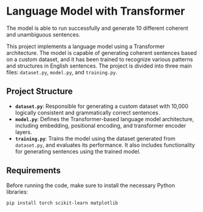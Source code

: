# **Language Model with Transformer**

The model is able to run successfully and generate 10 different coherent and unambiguous sentences.

This project implements a language model using a Transformer architecture. The model is capable of generating coherent sentences based on a custom dataset, and it has been trained to recognize various patterns and structures in English sentences. The project is divided into three main files: `dataset.py`, `model.py`, and `training.py`.

## **Project Structure**

- **`dataset.py`**: Responsible for generating a custom dataset with 10,000 logically consistent and grammatically correct sentences.
- **`model.py`**: Defines the Transformer-based language model architecture, including embedding, positional encoding, and transformer encoder layers.
- **`training.py`**: Trains the model using the dataset generated from `dataset.py`, and evaluates its performance. It also includes functionality for generating sentences using the trained model.

## **Requirements**

Before running the code, make sure to install the necessary Python libraries:

```bash
pip install torch scikit-learn matplotlib
